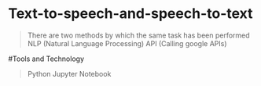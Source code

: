 # Text-to-speech-and-speech-to-text

>There are two methods by which the same task has been performed
>NLP (Natural Language Processing)
>API (Calling google APIs)

#Tools and Technology
>Python
>Jupyter Notebook

